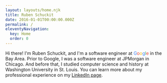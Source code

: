 ```yaml
---
layout: layouts/home.njk
title: Ruben Schuckit
date: 2016-01-01T00:00:00.000Z
permalink: /
eleventyNavigation:
  key: Home
  order: 0
---
```


Hi there! I'm Ruben Schuckit, and I'm a software engineer at <span style="color: #4285f4">G</span><span style="color: #ea4335">o</span><span style="color: #fbbc05">o</span><span style="color: #4285f4">g</span><span style="color: #34a853">l</span><span style="color: #ea4335">e </span> in the Bay Area. Prior to Google, I was a software engineer at JPMorgan in Chicago. And before that, I studied computer science and history at Washington University in St. Louis. You can learn more about my professional experience on my <a href="https://www.linkedin.com/in/schuckit/" rel="noopener" target="_blank">LinkedIn page</a>.
